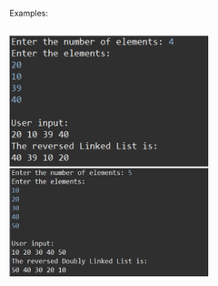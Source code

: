 <p aling="left">Examples: </p><br><img src="пример1.jpg" width="350"> <img src="пример2.jpg" width="350" height="190">
